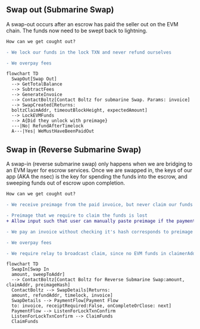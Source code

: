 
## Swap out (Submarine Swap)

A swap-out occurs after an escrow has paid the seller out on the EVM chain.
The funds now need to be swept back to lightning.

```diff
How can we get cought out?

- We lock our funds in the lock TXN and never refund ourselves

- We overpay fees
```

```mermaid
flowchart TD
  SwapOut[Swap Out]
  --> GetTotalBalance
  --> SubtractFees
  --> GenerateInvoice
  --> ContactBoltz[Contact Boltz for submarine Swap. Params: invoice]
  --> SwapCreated[Returns:
  boltzClaimAddr, timeoutBlockHeight, expectedAmount]
  --> LockEVMFunds
  --> A{Did they unlock with preimage}
  ---|No| RefundAfterTimelock
  A---|Yes| WeMustHaveBeenPaidOut
```

## Swap in (Reverse Submarine Swap)

A swap-in (reverse submarine swap) only happens when we are bridging to an EVM layer for escrow services. Once we are swapped in, the keys of our app (AKA the nsec) is the key for spending the funds into the escrow, and sweeping funds out of escrow upon completion.

```diff
How can we get cought out?

- We receive preimage from the paid invoice, but never claim our funds due to closed app

- Preimage that we require to claim the funds is lost
+ Allow input such that user can manually paste preimage if the payment notification event gets lost in nostr

- We pay an invoice without checking it's hash corresponds to preimage we generated

- We overpay fees

- We require relay to broadcast claim, since no EVM funds in claimerAddr on first swap-in
```

```mermaid
flowchart TD
  SwapIn[Swap In
  amount, sweepToAddr]
  --> ContactBoltz[Contact Boltz for Reverse Submarine Swap:amount, claimAddr, preimageHash]
  ContactBoltz --> SwapDetails[Returns:
  amount, refundAddr, timelock, invoice]
  SwapDetails --> PaymentFlow[Payment Flow
  to: invoice, receiptRequired:False, onCompleteOrClose: next]
  PaymentFlow --> ListenForLockTxnConfirm
  ListenForLockTxnConfirm --> ClaimFunds
  ClaimFunds
```
